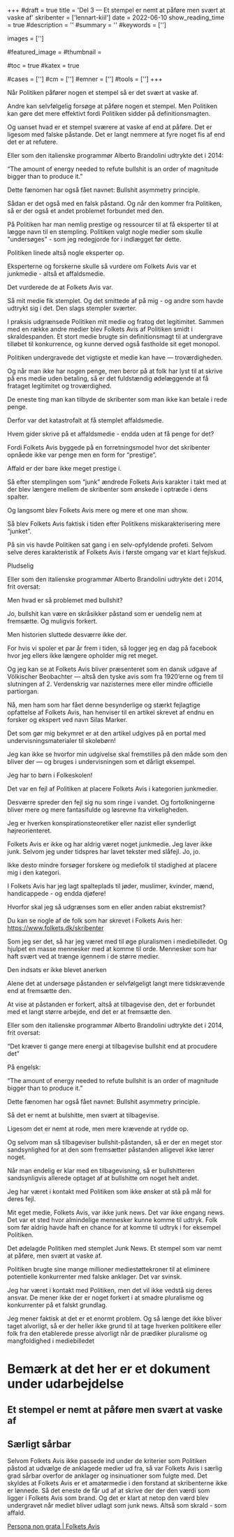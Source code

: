 +++
#draft = true
title = 'Del 3 — Et stempel er nemt at påføre men svært at vaske af'
skribenter = ['lennart-kiil']
date = 2022-06-10
show_reading_time = true
#description = ''
#summary = ''
#keywords = ['']

images = ['']

#featured_image =
#thumbnail =

#toc = true
#katex = true

#cases = ['']
#cm = ['']
#emner = ['']
#tools = ['']
+++


Når Politiken påfører nogen et stempel så er det svært at vaske af.

Andre kan selvfølgelig forsøge at påføre nogen et stempel. Men Politiken kan gøre det mere effektivt fordi Politiken sidder på definitionsmagten. 

Og uanset hvad er et stempel sværere at vaske af end at påføre. Det er ligesom med falske påstande. Det er langt nemmere at fyre noget fis af end det er at refutere.


Eller som den italienske programmør Alberto Brandolini udtrykte det i 2014:


“The amount of energy needed to refute bullshit is an order of magnitude bigger than to produce it.”

Dette fænomen har også fået navnet: Bullshit asymmetry principle.

Sådan er det også med en falsk påstand. Og når den kommer fra Politiken, så er der også et andet problemet forbundet med den.

På Politiken har man nemlig prestige og ressourcer til at få eksperter til at lægge navn til en stempling. Politiken valgt nogle medier som skulle "undersøges" - som jeg redegjorde for i indlægget før dette.

Politiken linede altså nogle eksperter op.

Eksperterne og forskerne skulle så vurdere om Folkets Avis var et junkmedie - altså et affaldsmedie.

Det vurderede de at Folkets Avis var.

Så mit medie fik stemplet. Og det smittede af på mig - og andre som havde udtrykt sig i det. Den slags stempler sværter.

I praksis udgrænsede Politiken mit medie og fratog det legitimitet. Sammen med en række andre medier blev Folkets Avis af Politiken smidt i skraldespanden. Et stort medie brugte sin definitionsmagt til at undergrave tilløbet til konkurrence, og kunne derved også fastholde sit eget monopol.

Politiken undergravede det vigtigste et medie kan have — troværdigheden.

Og når man ikke har nogen penge, men beror på at folk har lyst til at skrive på ens medie uden betaling, så er det fuldstændig ødelæggende at få frataget legitimitet og troværdighed.

De eneste ting man kan tilbyde de skribenter som man ikke kan betale i rede penge.

Derfor var det katastrofalt at få stemplet affaldsmedie. 

Hvem gider skrive på et affaldsmedie - endda uden at få penge for det?

Fordi Folkets Avis byggede på en forretningsmodel hvor det skribenter opnåede ikke var penge men en form for “prestige”.

Affald er der bare ikke meget prestige i.

Så efter stemplingen som “junk” ændrede Folkets Avis karakter i takt med at der blev længere mellem de skribenter som ønskede i optræde i dens spalter.

Og langsomt blev Folkets Avis mere og mere et one man show.

Så blev Folkets Avis faktisk i tiden efter Politikens miskarakterisering mere “junket”.

På sin vis havde Politiken sat gang i en selv-opfyldende profeti. Selvom selve deres karakteristik af Folkets Avis i første omgang var et klart fejlskud.

Pludselig

Eller som den italienske programmør Alberto Brandolini udtrykte det i 2014, frit oversat:

Men hvad er så problemet med bullshit?

Jo, bullshit kan være en skråsikker påstand som er uendelig nem at fremsætte. Og muligvis forkert.


Men historien sluttede desværre ikke der.

For hvis vi spoler et par år frem i tiden, så logger jeg en dag på facebook hvor jeg ellers ikke længere opholder mig ret meget.

Og jeg kan se at Folkets Avis bliver præsenteret som en dansk udgave af Völkischer Beobachter — altså den tyske avis som fra 1920’erne og frem til slutningen af 2. Verdenskrig var nazisternes mere eller mindre officielle partiorgan.

Nå, men ham som har fået denne besynderlige og stærkt fejlagtige opfattelse af Folkets Avis, han henviser til en artikel skrevet af endnu en forsker og ekspert ved navn Silas Marker.

Det som gør mig bekymret er at den artikel udgives på en portal med undervisningsmaterialer til skolebørn!

Jeg kan ikke se hvorfor min udgivelse skal fremstilles på den måde som den bliver der — og bruges i undervisningen som et dårligt eksempel.

Jeg har to børn i Folkeskolen!

Det var en fejl af Politiken at placere Folkets Avis i kategorien junkmedier.

Desværre spreder den fejl sig nu som ringe i vandet. Og fortolkningerne bliver mere og mere fantasifulde og løsrevne fra virkeligheden.

Jeg er hverken konspirationsteoretiker eller nazist eller synderligt højreorienteret.

Folkets Avis er ikke og har aldrig været noget junkmedie. Jeg laver ikke junk. Selvom jeg under tidspres har lavet tekster med slåfejl. Jo, jo.

Ikke desto mindre forsøger forskere og mediefolk til stadighed at placere mig i den kategori.

I Folkets Avis har jeg lagt spalteplads til jøder, muslimer, kvinder, mænd, handicappede - og endda djøfere!

Hvorfor skal jeg så udgrænses som en eller anden rabiat ekstremist?

Du kan se nogle af de folk som har skrevet i Folkets Avis her: https://www.folkets.dk/skribenter

Som jeg ser det, så har jeg været med til øge pluralismen i mediebilledet. Og hjulpet en masse mennesker med at komme til orde. Mennesker som har haft svært ved at trænge igennem i de større medier.

Den indsats er ikke blevet anerken


Alene det at undersøge påstanden er selvfølgeligt langt mere tidskrævende end at fremsætte den.

At vise at påstanden er forkert, altså at tilbagevise den, det er forbundet med et langt større arbejde, end det er at fremsætte den.

Eller som den italienske programmør Alberto Brandolini udtrykte det i 2014, frit oversat:

“Det kræver ti gange mere energi at tilbagevise bullshit end at procudere det”

På engelsk:

“The amount of energy needed to refute bullshit is an order of magnitude bigger than to produce it.”

Dette fænomen har også fået navnet: Bullshit asymmetry principle.

Så det er nemt at bulshitte, men svært at tilbagevise.

Ligesom det er nemt at rode, men mere krævende at rydde op.

Og selvom man så tilbageviser bullshit-påstanden, så er der en meget stor sandsynlighed for at den som fremsætter påstanden alligevel ikke lærer noget.

Når man endelig er klar med en tilbagevisning, så er bullshitteren sandsynligvis allerede optaget af at bullshitte om noget helt andet.



Jeg har været i kontakt med Politiken som ikke ønsker at stå på mål for deres fejl.



Mit eget medie, Folkets Avis, var ikke junk news. Det var ikke engang news. Det var et sted hvor almindelige mennesker kunne komme til udtryk. Folk som før aldrig havde haft en chance for at komme til udtryk i for eksempel Politiken.

Det ødelagde Politiken med stemplet Junk News. Et stempel som var nemt at påføre, men svært at vaske af.

Politiken brugte sine mange millioner mediestøttekroner til at eliminere potentielle konkurrenter med falske anklager. Det var svinsk.

Jeg har været i kontakt med Politiken, men det vil ikke vedstå sig deres ansvar. De mener ikke der er noget forkert i at smadre pluralisme og konkurrenter på et falskt grundlag.

Jeg mener faktisk at det er et enormt problem. Og så længe det ikke bliver taget alvorligt, så er der heller ikke grund til at tage hverken politikere eller folk fra den etablerede presse alvorligt når de prædiker pluralisme og mangfoldighed i mediebilledet 














# Bemærk at det her er et dokument under udarbejdelse

## Et stempel er nemt at påføre men svært at vaske af


## Særligt sårbar

Selvom Folkets Avis ikke passede ind under de kriterier som Politiken påstod at udvælge de anklagede medier ud fra, så var Folkets Avis i særlig grad sårbar overfor de anklager og insinuationer som fulgte med. Det skyldes at Folkets Avis er et amatørmedie i den forstand at skribenterne ikke er lønnede. Så det eneste de får ud af at skrive der der den værdi som ligger i Folkets Avis som brand. Og det er klart at netop den værd blev undergravet når mediet bliver udlagt som junk news. Altså som skrald - som affald.



[Persona non grata | Folkets Avis](https://www.folkets.dk/node/4550)



